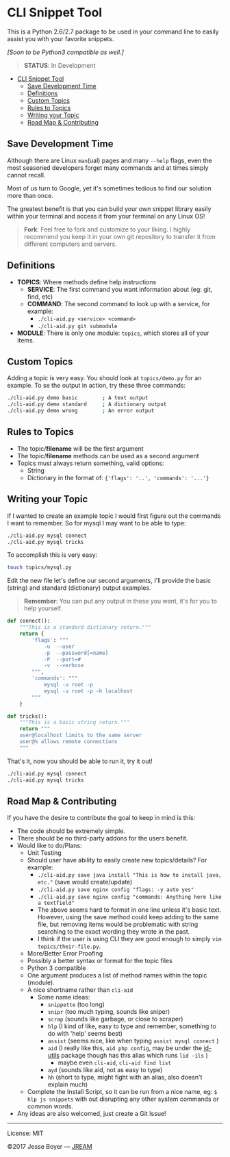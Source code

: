 # CLI Snippet Tool
This is a Python 2.6/2.7 package to be used in your command line to easily assist you with your favorite snippets.

_[Soon to be Python3 compatible as well.]_

> **STATUS**: In Development

<!-- TOC -->

- [CLI Snippet Tool](#cli-snippet-tool)
    - [Save Development Time](#save-development-time)
    - [Definitions](#definitions)
    - [Custom Topics](#custom-topics)
    - [Rules to Topics](#rules-to-topics)
    - [Writing your Topic](#writing-your-topic)
    - [Road Map & Contributing](#road-map--contributing)

<!-- /TOC -->

## Save Development Time

Although there are Linux `man`(ual) pages and many `--help` flags, even the most seasoned developers forget many commands and at times simply cannot recall.

Most of us turn to Google, yet it's sometimes tedious to find our solution more than once.

The greatest benefit is that you can build your own snippet library easily within your terminal and access it from your terminal on any Linux OS!

> **Fork**: Feel free to fork and customize to your liking. I highly recommend you keep it in your own git repository to transfer it from different computers and servers.


## Definitions

- **TOPICS**: Where methods define help instructions
    - **SERVICE**: The first command you want information about (eg: git, find, etc)
    - **COMMAND**: The second command to look up with a service, for example:
        - `./cli-aid.py <service> <command>`
        - `./cli-aid.py git submodule`
- **MODULE**: There is only one module: `topics`, which stores all of your items.


## Custom Topics

Adding a topic is very easy. You should look at `topics/demo.py` for an example. To se the output in action, try these three commands:

```sh
./cli-aid.py demo basic        ; A text output
./cli-aid.py demo standard     ; A dictionary output
./cli-aid.py demo wrong        ; An error output
```


## Rules to Topics

- The topic/**filename** will be the first argument
- The topic/**filename** methods can be used as a second argument
- Topics must always return something, valid options:
    - String
    - Dictionary in the format of: `{'flags': '..', 'commands': '...'}`


## Writing your Topic

If I wanted to create an example topic I would first figure out the commands I want to remember. So for mysql I may want to be able to type:

```sh
./cli-aid.py mysql connect
./cli-aid.py mysql tricks
```

To accomplish this is very easy:

```sh
touch topics/mysql.py
```

Edit the new file let's define our second arguments, I'll provide the basic (string) and standard (dictionary) output examples.

> **Remember**: You can put any output in these you want, it's for you to help yourself.

```py
def connect():
    """This is a standard dictionary return."""
    return {
        'flags': """
            -u  --user
            -p  --password[=name]
            -P  --port=#
            -v  --verbose
        """,
        'commands': """
            mysql -u root -p
            mysql -u root -p -h localhost
        """
    }

def tricks():
    """This is a basic string return."""
    return """
    user@localhost limits to the same server
    user@% allows remote connections
    """
```

That's it, now you should be able to run it, try it out!

```sh
./cli-aid.py mysql connect
./cli-aid.py mysql tricks
```


## Road Map & Contributing

If you have the desire to contribute the goal to keep in mind is this:

- The code should be extremely simple.
- There should be no third-party addons for the users benefit.
- Would like to do/Plans:
    - Unit Testing
    - Should user have ability to easily create new topics/details? For example:
        - `./cli-aid.py save java install "This is how to install java, etc."` (save would create/update)
        - `./cli-aid.py save nginx config "flags: -y auto yes"`
        - `./cli-aid.py save nginx config "commands: Anything here like a textfield"`
        - The above seems hard to format in one line unless it's basic text. However, using the save method could keep adding to the same file, but removing items would be problematic with string searching to the exact wording they wrote in the past.
        - I think if the user is using CLI they are good enough to simply `vim topics/their-file.py`.
    - More/Better Error Proofing
    - Possibly a better syntax or format for the topic files
    - Python 3 compatible
    - One argument produces a list of method names within the topic (module).
    - A nice shortname rather than `cli-aid`
        - Some name ideas:
            - `snippette` (too long)
            - `snipr` (too much typing, sounds like sniper)
            - `scrap` (sounds like garbage, or close to scraper)
            - `hlp` (I kind of like, easy to type and remember, something to do with 'help' seems best)
            - `assist` (seems nice, like when typing `assist mysql connect` )
            - `aid` (I really like this, `aid php config`, may be under the [id-utils](https://www.gnu.org/software/idutils/manual/idutils.html) package though  has this alias which runs `lid -ils` )
                - maybe even `cli-aid`, `cli-aid find list`
            - `ayd` (sounds like aid, not as easy to type)
            - `hh` (short to type, might fight with an alias, also doesn't explain much)
    - Complete the Install Script, so it can be run from a nice name, eg: `$ hlp js snippets` with out disrupting any other system commands or common words.
- Any ideas are also welcomed, just create a Git Issue!



---
License: MIT

&copy;2017 Jesse Boyer &mdash; [JREAM](http://jream.com)
